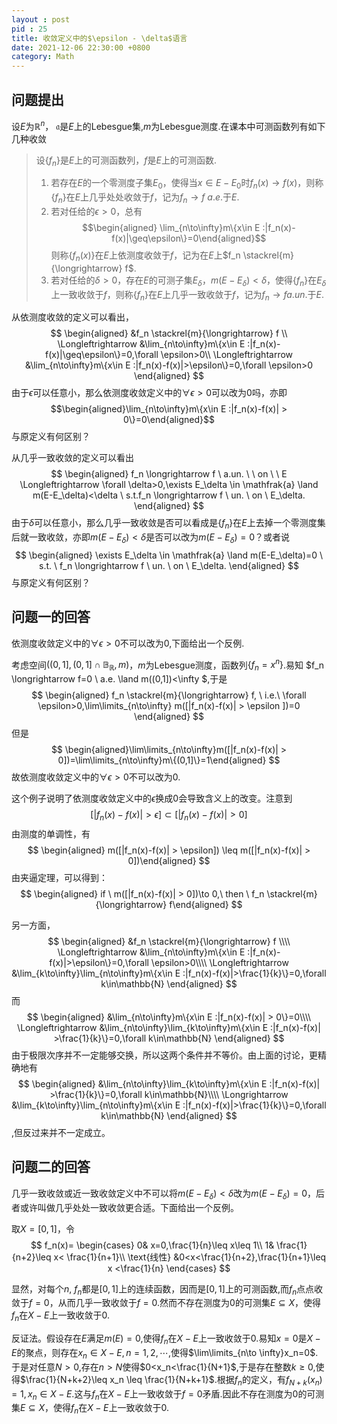 ```yaml
---
layout : post
pid : 25
title: 收敛定义中的$\epsilon - \delta$语言
date: 2021-12-06 22:30:00 +0800
category: Math
---
```


## 问题提出
设$E$为$\mathbb{R}^n$， $\mathfrak{a}$是$E$上的Lebesgue集,$m$为Lebesgue测度.在课本中可测函数列有如下几种收敛
> 设$\{f_n\}$是$E$上的可测函数列，$f$是$E$上的可测函数.
> 1.  若存在$E$的一个零测度子集$E_0$，使得当$x\in E-E_0$时$f_n(x) \longrightarrow f(x)$，则称$\{f_n\}$在$E$上几乎处处收敛于$f$，记为$f_n \longrightarrow f \ a.e.$于$E$.
> 2. 若对任给的$\epsilon>0$，总有$$\begin{aligned} \lim_{n\to\infty}m\{x\in E :|f_n(x)-f(x)|\geq\epsilon\}=0\end{aligned}$$
则称$\{f_n(x)\}$在$E$上依测度收敛于$f$，记为在$E$上$f_n \stackrel{m}{\longrightarrow} f$.
> 3. 若对任给的$\delta>0$，存在$E$的可测子集$E_\delta$，$m(E-E_\delta)<\delta$，使得$\{f_n\}$在$E_\delta$上一致收敛于$f$，则称$\{f_n\}$在$E$上几乎一致收敛于$f$，记为$f_n\longrightarrow f a.un.$于$E$.


从依测度收敛的定义可以看出，
$$
\begin{aligned}
&f_n \stackrel{m}{\longrightarrow} f \\
\Longleftrightarrow  &\lim_{n\to\infty}m\{x\in E :|f_n(x)-f(x)|\geq\epsilon\}=0,\forall \epsilon>0\\
\Longleftrightarrow  &\lim_{n\to\infty}m\{x\in E :|f_n(x)-f(x)|>\epsilon\}=0,\forall \epsilon>0
\end{aligned}
$$
 由于$\epsilon$可以任意小，那么依测度收敛定义中的$\forall \epsilon>0$可以改为$0$吗，亦即
$$\begin{aligned}\lim_{n\to\infty}m\{x\in E :|f_n(x)-f(x)| > 0\}=0\end{aligned}$$
与原定义有何区别？

从几乎一致收敛的定义可以看出
$$
\begin{aligned}
  f_n \longrightarrow f \ a.un. \ \ on \ \ E \Longleftrightarrow \forall \delta>0,\exists E_\delta \in \mathfrak{a} \land m(E-E_\delta)<\delta \ s.t.f_n \longrightarrow f \ un. \ on \ E_\delta.
 \end{aligned}
$$
由于$\delta$可以任意小，那么几乎一致收敛是否可以看成是$\{f_n\}$在$E$上去掉一个零测度集后就一致收敛，亦即$m(E-E_\delta)<\delta$是否可以改为$m(E-E_\delta)=0$？或者说
$$
\begin{aligned}
 \exists E_\delta \in \mathfrak{a} \land m(E-E_\delta)=0 \ s.t. \ f_n \longrightarrow f \ un. \ on \ E_\delta.
\end{aligned}
$$
与原定义有何区别？

## 问题一的回答
依测度收敛定义中的$\forall \epsilon>0$不可以改为$0$,下面给出一个反例.

考虑空间$((0,1],(0,1]\cap \mathbb{B_R},m)$，$m$为Lebesgue测度，函数列$\{f_n=x^n\}$.易知
$f_n \longrightarrow f=0 \ a.e. \land m((0,1])<\infty $,于是
$$
\begin{aligned}
f_n \stackrel{m}{\longrightarrow} f, \ i.e.\ \forall \epsilon>0,\lim\limits_{n\to\infty} m([|f_n(x)-f(x)| > \epsilon ])=0
\end{aligned}
$$
但是
$$
\begin{aligned}\lim\limits_{n\to\infty}m([|f_n(x)-f(x)| > 0])=\lim\limits_{n\to\infty}m\{(0,1]\}=1\end{aligned}
$$
故依测度收敛定义中的$\forall \epsilon>0$不可以改为$0$.

这个例子说明了依测度收敛定义中的$\epsilon$换成$0$会导致含义上的改变。注意到
$$
\begin{equation}  [|f_n(x)-f(x)| > \epsilon] \subset [|f_n(x)-f(x)| > 0]\end{equation}
$$
由测度的单调性，有
$$
\begin{aligned} m([|f_n(x)-f(x)| > \epsilon]) \leq m([|f_n(x)-f(x)| > 0])\end{aligned}
$$
由夹逼定理，可以得到：
$$
\begin{aligned} if \ m([|f_n(x)-f(x)| > 0])\to 0,\ then \ f_n \stackrel{m}{\longrightarrow} f\end{aligned}
$$


另一方面，
$$
\begin{aligned}
&f_n \stackrel{m}{\longrightarrow} f \\\\
\Longleftrightarrow  &\lim_{n\to\infty}m\{x\in E :|f_n(x)-f(x)|>\epsilon\}=0,\forall \epsilon>0\\\\
\Longleftrightarrow  &\lim_{k\to\infty}\lim_{n\to\infty}m\{x\in E :|f_n(x)-f(x)|>\frac{1}{k}\}=0,\forall k\in\mathbb{N}
\end{aligned}
$$
而
$$
\begin{aligned}
&\lim_{n\to\infty}m\{x\in E :|f_n(x)-f(x)| > 0\}=0\\\\
\Longleftrightarrow  &\lim_{n\to\infty}\lim_{k\to\infty}m\{x\in E :|f_n(x)-f(x)| >\frac{1}{k}\}=0,\forall k\in\mathbb{N}
 \end{aligned}
$$
由于极限次序并不一定能够交换，所以这两个条件并不等价。由上面的讨论，更精确地有
$$
\begin{aligned}
&\lim_{n\to\infty}\lim_{k\to\infty}m\{x\in E :|f_n(x)-f(x)| >\frac{1}{k}\}=0,\forall k\in\mathbb{N}\\\\
\Longrightarrow  &\lim_{k\to\infty}\lim_{n\to\infty}m\{x\in E :|f_n(x)-f(x)|>\frac{1}{k}\}=0,\forall k\in\mathbb{N}
 \end{aligned}
$$
,但反过来并不一定成立。

## 问题二的回答
几乎一致收敛或近一致收敛定义中不可以将$m(E-E_\delta)<\delta$改为$m(E-E_\delta)=0$，后者或许叫做几乎处处一致收敛更合适。下面给出一个反例。

取$X=[0,1]$，令
$$
f_n(x)=
\begin{cases}
0& x=0,\frac{1}{n}\leq x\leq 1\\
1& \frac{1}{n+2}\leq x< \frac{1}{n+1}\\
\text{线性} &0<x<\frac{1}{n+2},\frac{1}{n+1}\leq x <\frac{1}{n}
\end{cases}  
$$


显然，对每个$n$, $f_n$都是$[0,1]$上的连续函数，因而是$[0,1]$上的可测函数,而$f_n$点点收敛于$f=0$，从而几乎一致收敛于$f=0$.然而不存在测度为$0$的可测集$E \subseteq X$，使得$f_n$在$X-E$上一致收敛于$0$.

反证法。假设存在$E$满足$m(E)=0$,使得$f_n$在$X-E$上一致收敛于$0$.易知$x=0$是$X-E$的聚点，则存在$x_n \in X-E,n=1,2,\cdots$,使得$\lim\limits_{n\to \infty}x_n=0$.于是对任意$N>0$,存在$n>N$使得$0<x_n<\frac{1}{N+1}$,于是存在整数$k\geq 0$,使得$\frac{1}{N+k+2}\leq x_n \leq \frac{1}{N+k+1}$.根据$f_n$的定义，有$f_{N+k}(x_n)=1,x_n\in X-E$.这与$f_n$在$X-E$上一致收敛于$f=0$矛盾.因此不存在测度为$0$的可测集$E \subseteq X$，使得$f_n$在$X-E$上一致收敛于$0$.



